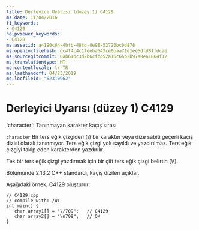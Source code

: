 ```yaml
---
title: Derleyici Uyarısı (düzey 1) C4129
ms.date: 11/04/2016
f1_keywords:
- C4129
helpviewer_keywords:
- C4129
ms.assetid: a4190c64-4bfb-48fd-8e98-52720bc0d878
ms.openlocfilehash: dc4f4c4c1feeba543ce0baa71e1ee5dfd81fdcae
ms.sourcegitcommit: 0ab61bc3d2b6cfbd52a16c6ab2b97a8ea1864f12
ms.translationtype: MT
ms.contentlocale: tr-TR
ms.lasthandoff: 04/23/2019
ms.locfileid: "62310962"
---
```

# <a name="compiler-warning-level-1-c4129"></a>Derleyici Uyarısı (düzey 1) C4129

'character': Tanınmayan karakter kaçış sırası

`character` Bir ters eğik çizgiden (\\) bir karakter veya dize sabiti geçerli kaçış dizisi olarak tanınmıyor. Ters eğik çizgi yok sayıldı ve yazdırılmaz. Ters eğik çizgiyi takip eden karakterden yazdırılır.

Tek bir ters eğik çizgi yazdırmak için bir çift ters eğik çizgi belirtin (\\\\).

Bölümünde 2.13.2 C++ standardı, kaçış dizileri açıklar.

Aşağıdaki örnek, C4129 oluşturur:

```
// C4129.cpp
// compile with: /W1
int main() {
   char array1[] = "\/709";   // C4129
   char array2[] = "\n709";   // OK
}
```